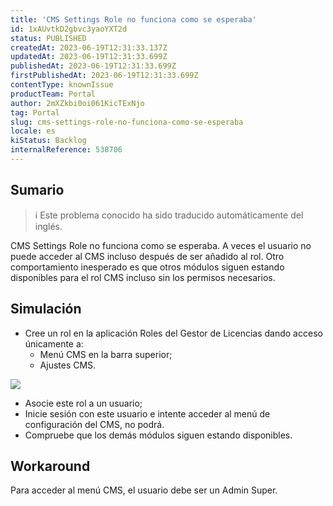 ```yaml
---
title: 'CMS Settings Role no funciona como se esperaba'
id: 1xAUvtkD2gbvc3yaoYXT2d
status: PUBLISHED
createdAt: 2023-06-19T12:31:33.137Z
updatedAt: 2023-06-19T12:31:33.699Z
publishedAt: 2023-06-19T12:31:33.699Z
firstPublishedAt: 2023-06-19T12:31:33.699Z
contentType: knownIssue
productTeam: Portal
author: 2mXZkbi0oi061KicTExNjo
tag: Portal
slug: cms-settings-role-no-funciona-como-se-esperaba
locale: es
kiStatus: Backlog
internalReference: 538706
---
```


## Sumario

>ℹ️ Este problema conocido ha sido traducido automáticamente del inglés.


CMS Settings Role no funciona como se esperaba. A veces el usuario no puede acceder al CMS incluso después de ser añadido al rol.
Otro comportamiento inesperado es que otros módulos siguen estando disponibles para el rol CMS incluso sin los permisos necesarios.


##

## Simulación



- Cree un rol en la aplicación Roles del Gestor de Licencias dando acceso únicamente a:
  - Menú CMS en la barra superior;
  - Ajustes CMS.

 ![](https://vtexhelp.zendesk.com/attachments/token/fbpObVoVdnEYGeYjd3GDh9Qqf/?name=image.png)


- Asocie este rol a un usuario;
- Inicie sesión con este usuario e intente acceder al menú de configuración del CMS, no podrá.
- Compruebe que los demás módulos siguen estando disponibles.



## Workaround


Para acceder al menú CMS, el usuario debe ser un Admin Super.





